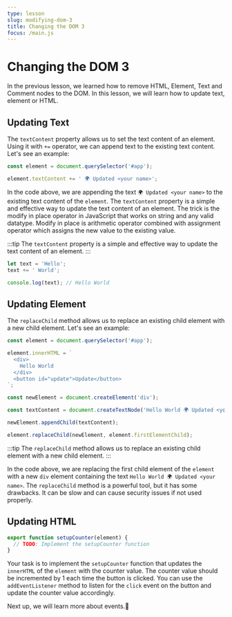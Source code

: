 ```yaml
---
type: lesson
slug: modifying-dom-3
title: Changing the DOM 3
focus: /main.js
---
```


# Changing the DOM 3

In the previous lesson, we learned how to remove HTML, Element, Text and Comment nodes to the DOM. In this lesson, we will learn how to update text, element or HTML.

## Updating Text

The `textContent` property allows us to set the text content of an element. Using it with `+=` operator, we can append text to the existing text content. Let's see an example:

```ts add={3}
const element = document.querySelector('#app');

element.textContent += ' 🌍 Updated <your name>';
```

In the code above, we are appending the text `🌍 Updated <your name>` to the existing text content of the `element`. The `textContent` property is a simple and effective way to update the text content of an element. The trick is the modify in place operator in JavaScript that works on string and any valid datatype. Modify in place is arithmetic operator combined with assignment operator which assigns the new value to the existing value.

:::tip
The `textContent` property is a simple and effective way to update the text content of an element.
:::

```js
let text = 'Hello';
text += ' World';

console.log(text); // Hello World
```

## Updating Element

The `replaceChild` method allows us to replace an existing child element with a new child element. Let's see an example:

```ts add={17}
const element = document.querySelector('#app');

element.innerHTML = `
  <div>
    Hello World
  </div>
  <button id="update">Update</button>
`;

const newElement = document.createElement('div');

const textContent = document.createTextNode('Hello World 🌍 Updated <your name>')

newElement.appendChild(textContent);

element.replaceChild(newElement, element.firstElementChild);
```

:::tip
The `replaceChild` method allows us to replace an existing child element with a new child element.
:::


In the code above, we are replacing the first child element of the `element` with a new `div` element containing the text `Hello World 🌍 Updated <your name>`. The `replaceChild` method is a powerful tool, but it has some drawbacks. It can be slow and can cause security issues if not used properly.

## Updating HTML

```ts
export function setupCounter(element) {
  // TODO: Implement the setupCounter function
}
```

Your task is to implement the `setupCounter` function that updates the `innerHTML` of the `element` with the counter value. The counter value should be incremented by 1 each time the button is clicked. You can use the `addEventListener` method to listen for the `click` event on the button and update the counter value accordingly.

Next up, we will learn more about events.🚀
